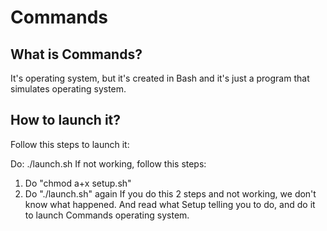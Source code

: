 # Commands
## What is Commands?
It's operating system, but it's created in Bash and it's just a program that simulates operating system.
## How to launch it?
Follow this steps to launch it:

Do: ./launch.sh
If not working, follow this steps:
1. Do "chmod a+x setup.sh"
2. Do "./launch.sh" again
If you do this 2 steps and not working, we don't know what happened.
And read what Setup telling you to do, and do it to launch Commands operating system.
